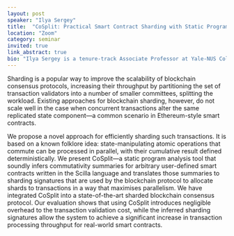 ```yaml
---
layout: post
speaker: "Ilya Sergey"
title:  "CoSplit: Practical Smart Contract Sharding with Static Program Analysis"
location: "Zoom"
category: seminar
invited: true
link_abstract: true
bio: "Ilya Sergey is a tenure-track Associate Professor at Yale-NUS College and NUS School of Computing (Singapore). Prior to joining Yale-NUS, he was a faculty at University College London. Before then, he was a postdoctoral researcher at IMDEA Software Institute (Madrid, Spain). Ilya defended his PhD in 2012 in the DistriNet research group at the Department of Computer Sciences of KU Leuven (Belgium). Ilya was awarded the AITO Dahl-Nygaard Junior Prize in 2019. His research interests dwell in the area of the design and implementation of programming languages, including but not limited to program semantics, certified programming, concurrency and abstract interpretation. He is particularly interested in developing verification techniques and static analyses for higher-order and concurrent programs."
---
```

Sharding is a popular way to improve the scalability of blockchain consensus protocols, increasing their throughput by partitioning the set of transaction validators into a number of smaller committees, splitting the workload. Existing approaches for blockchain sharding, however, do not scale well in the case when concurrent transactions alter the same replicated state component—a common scenario in Ethereum-style smart contracts.

We propose a novel approach for efficiently sharding such transactions. It is based on a known folklore idea: state-manipulating atomic operations that commute can be processed in parallel, with their cumulative result defined deterministically. We present CoSplit—a static program analysis tool that soundly infers commutativity summaries for arbitrary user-defined smart contracts written in the Scilla language and translates those summaries to sharding signatures that are used by the blockchain protocol to allocate shards to transactions in a way that maximises parallelism. We have integrated CoSplit into a state-of-the-art sharded blockchain consensus protocol. Our evaluation shows that using CoSplit introduces negligible overhead to the transaction validation cost, while the inferred sharding signatures allow the system to achieve a significant increase in transaction processing throughput for real-world smart contracts.
